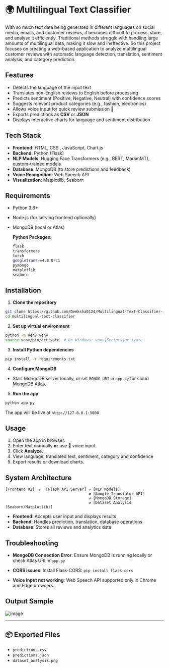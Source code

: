 # 🌍 Multilingual Text Classifier

With so much text data being generated in different languages on social media, emails, and customer reviews, it becomes difficult to process, store, and analyse it efficiently. Traditional methods struggle with handling large amounts of multilingual data, making it slow and ineffective. So this project focuses on creating a web-based application to analyze multilingual customer reviews with automatic language detection, translation, sentiment analysis, and category prediction.

## Features

- Detects the language of the input text 
- Translates non-English reviews to English before processing
- Predicts sentiment (Positive, Negative, Neutral) with confidence scores
- Suggests relevant product categories (e.g., fashion, electronics)
- Allows voice input for quick review submission 🎤
- Exports predictions as **CSV** or **JSON**
- Displays interactive charts for language and sentiment distribution

## Tech Stack

- **Frontend**: HTML, CSS , JavaScript, Chart.js
- **Backend**: Python (Flask)
- **NLP Models**: Hugging Face Transformers (e.g., BERT, MarianMT), custom-trained models
- **Database**: MongoDB (to store predictions and feedback)
- **Voice Recognition**: Web Speech API
- **Visualization**: Matplotlib, Seaborn

## Requirements

- Python 3.8+
- Node.js (for serving frontend optionally)
- MongoDB (local or Atlas)

  **Python Packages:**
  ```bash
  flask
  transformers
  torch
  googletrans==4.0.0rc1
  pymongo
  matplotlib
  seaborn

## Installation

1. **Clone the repository**
```bash
git clone https://github.com/Deeksha0124/Multilingual-Text-Classifier-.git
cd multilingual-text-classifier
```

2. **Set up virtual environment**
```bash
python -m venv venv
source venv/bin/activate  # On Windows: venv\Scripts\activate
```

3. **Install Python dependencies**
```bash
pip install -r requirements.txt
```

4. **Configure MongoDB**
- Start MongoDB server locally, or set `MONGO_URI` in `app.py` for cloud MongoDB Atlas.

5. **Run the app**
```bash
python app.py
```
The app will be live at `http://127.0.0.1:5000`

## Usage

1. Open the app in browser.
2. Enter text manually **or** use 🎤 voice input.
3. Click **Analyze**.
4. View language, translated text, sentiment, category and confidence
5. Export results or download charts.

## System Architecture

```
[Frontend UI]  ⇄  [Flask API Server] ⇄ [NLP Models]
                                     ⇄ [Google Translator API]
                                     ⇄ [MongoDB Storage]
                                     ⇄ [Dataset Analysis (Seaborn/Matplotlib)]
```

- **Frontend**: Accepts user input and displays results
- **Backend**: Handles prediction, translation, database operations
- **Database**: Stores all reviews and analytics data

## Troubleshooting

- **MongoDB Connection Error**:
  Ensure MongoDB is running locally or check Atlas URI in `app.py`

- **CORS issues**:
  Install Flask-CORS: `pip install flask-cors`

- **Voice Input not working**:
  Web Speech API supported only in Chrome and Edge browsers.

## Output Sample

![image](https://github.com/user-attachments/assets/46ae25a3-a70a-4895-a975-e1c672173050)

---

## 📦 Exported Files
- `predictions.csv`
- `predictions.json`
- `dataset_analysis.png`
